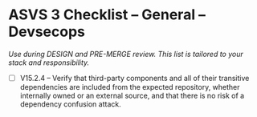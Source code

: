 # ASVS 3 Checklist – General – Devsecops

_Use during DESIGN and PRE-MERGE review. This list is tailored to your stack and responsibility._

- [ ] V15.2.4 – Verify that third-party components and all of their transitive dependencies are included from the expected repository, whether internally owned or an external source, and that there is no risk of a dependency confusion attack.
